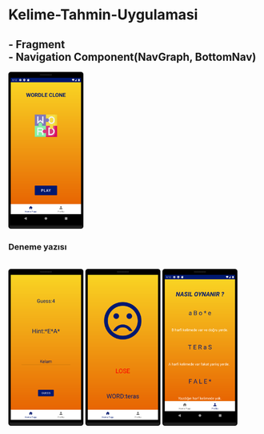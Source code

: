 <h1> Kelime-Tahmin-Uygulamasi</h1>

<h2><b>- Fragment</b>
<br>
<b>- Navigation Component(NavGraph, BottomNav)</b></h2>
 
<img src="Screenshots/homepage.png" width="150"><h3>Deneme yazısı</h3>
<br>
<img src="Screenshots/guessPage.png" width="150">
<img src="Screenshots/resultPage.png" width="150">
<img src="Screenshots/profilePage.png" width="150">

